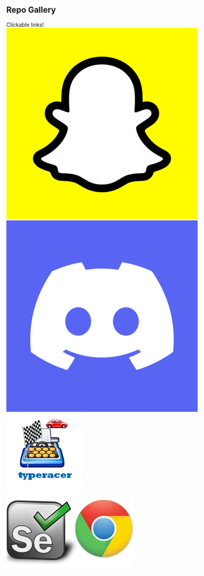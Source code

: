 ## Repo Gallery
Clickable links!\
[<img src="snapchat.png">](https://github.com/RoastSea8/Snapchat-Streak-Revival)
[<img src="discord.png">](https://github.com/RoastSea8/Discord-Bot)\
[<img src="typeracer.png">](https://github.com/RoastSea8/typeracer-cheat)\
[<img src="chromedriver.png">](https://github.com/RoastSea8/chromedriver-autoinstall)
